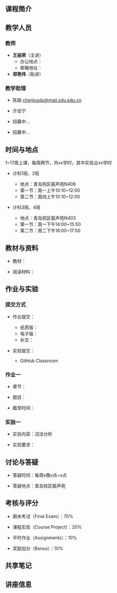 ## 课程简介




## 教学人员

### 教师

+ **王丽荣**（主讲）
  + 办公地点：
  + 邮箱地址：
+ **郑艳伟**（助讲）

### 教学助理

+ 陈路 chenlusdu@mail.sdu.edu.cn

+ 亓佳宁
+ 招募中...
+ 招募中...


## 时间与地点

1~17周上课，每周两节，共xx学时，其中实验占xx学时

+ 计科1班、2班
  + 地点：青岛校区振声苑N406
  + 第一节：周一上午10:10~12:00
  + 第二节：周四上午10:10~12:00

+ 计科3班、4班
  + 地点：青岛校区振声苑N403
  + 第一节：周一下午14:00~15:50
  + 第二节：周二下午16:00~17:50

## 教材与资料

+ 教材：

+ 阅读材料：

## 作业与实验

### 提交方式

+ 作业提交：
  + 纸质版：
  + 电子版：
  + 补交：

+ 实验提交：
  + GitHub Classroom

### 作业一

+ 章节：

+ 题目：

+ 截至时间：

### 实验一

+ 实验内容：词法分析

+ 实验要求：



## 讨论与答疑

+ 答疑时间：每周x晚x点~x点

+ 答疑地点：青岛校区振声苑

## 考核与评分

+ 期末考试（Final Exam）：70%

+ 课程实验（Course Project）：20%

+ 平时作业（Assignments）：10%

+ 奖励加分（Bonus）：10%

## 共享笔记



## 讲座信息